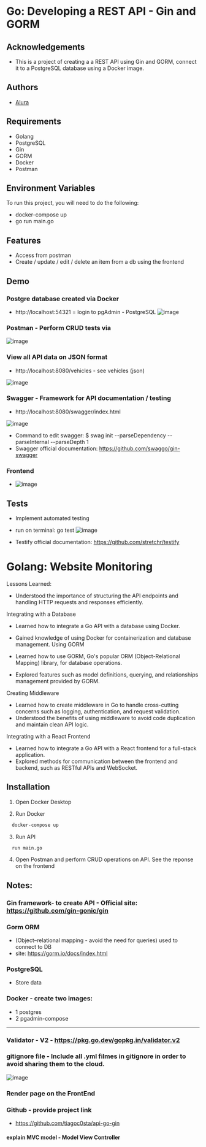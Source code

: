 # Go: Developing a REST API - Gin and GORM

## Acknowledgements

- This is a project of creating a a REST API using Gin and GORM, connect it to a PostgreSQL database using a Docker image.

## Authors

- [Alura](https://cursos.alura.com.br/formacao-go)

## Requirements

- Golang
- PostgreSQL
- Gin
- GORM
- Docker
- Postman

## Environment Variables

To run this project, you will need to do the following:

- docker-compose up
- go run main.go

## Features

- Access from postman
- Create / update / edit / delete an item from a db using the frontend

## Demo

### Postgre database created via Docker

- http://localhost:54321 = login to pgAdmin - PostgreSQL
  ![image](https://github.com/tiagoc0sta/class33/assets/63982700/4d4ec76a-e39e-491a-9e12-fb75afdfc0ed)

### Postman - Perform CRUD tests via

![image](https://github.com/tiagoc0sta/class33/assets/63982700/3e265af4-ba2e-46bd-a4fa-265a1e62999d)

### View all API data on JSON format

- http://localhost:8080/vehicles - see vehicles (json)

![image](https://github.com/tiagoc0sta/api-go-gin/assets/63982700/849edbb7-77df-4ac8-b69e-c746518141be)

### Swagger - Framework for API documentation / testing

- http://localhost:8080/swagger/index.html

![image](https://github.com/tiagoc0sta/api-go-gin/assets/63982700/dc73cebb-134c-41ce-ae20-2b9befc2eb43)

- Command to edit swagger: $ swag init --parseDependency --parseInternal --parseDepth 1
- Swagger official documentation: https://github.com/swaggo/gin-swagger

### Frontend

- ![image](https://github.com/tiagoc0sta/api-go-gin/assets/63982700/fa9a4315-fc01-4c77-942c-a66883ae6e5b)

## Tests

- Implement automated testing
- run on terminal: go test
  ![image](https://github.com/tiagoc0sta/api-go-gin/assets/63982700/87424b7e-1369-42de-9457-a9213d86384d)

- Testify official documentation: https://github.com/stretchr/testify

# Golang: Website Monitoring

Lessons Learned:

- Understood the importance of structuring the API endpoints and handling HTTP requests and responses efficiently.

Integrating with a Database

- Learned how to integrate a Go API with a database using Docker.
- Gained knowledge of using Docker for containerization and database management.
  Using GORM

- Learned how to use GORM, Go's popular ORM (Object-Relational Mapping) library, for database operations.
- Explored features such as model definitions, querying, and relationships management provided by GORM.

Creating Middleware

- Learned how to create middleware in Go to handle cross-cutting concerns such as logging, authentication, and request validation.
- Understood the benefits of using middleware to avoid code duplication and maintain clean API logic.

Integrating with a React Frontend

- Learned how to integrate a Go API with a React frontend for a full-stack application.
- Explored methods for communication between the frontend and backend, such as RESTful APIs and WebSocket.

## Installation

1. Open Docker Desktop

2. Run Docker

```bash
  docker-compose up
```

3. Run API

```bash
  run main.go
```

4. Open Postman and perform CRUD operations on API. See the reponse on the frontend

## Notes:

### Gin framework- to create API - Official site: https://github.com/gin-gonic/gin

### Gorm ORM

- (Object–relational mapping - avoid the need for queries) used to connect to DB
- site: https://gorm.io/docs/index.html

### PostgreSQL

- Store data

### Docker - create two images:

- 1 postgres
- 2 pgadmin-compose

---

### Validator - V2 - https://pkg.go.dev/gopkg.in/validator.v2

### gitignore file - Include all .yml filmes in gitignore in order to avoid sharing them to the cloud.

![image](https://github.com/tiagoc0sta/api-go-gin/assets/63982700/1fb13b62-61c2-4c9c-ab04-dded88dc19a5)

### Render page on the FrontEnd

### Github - provide project link

- https://github.com/tiagoc0sta/api-go-gin

#### explain MVC model - Model View Controller

